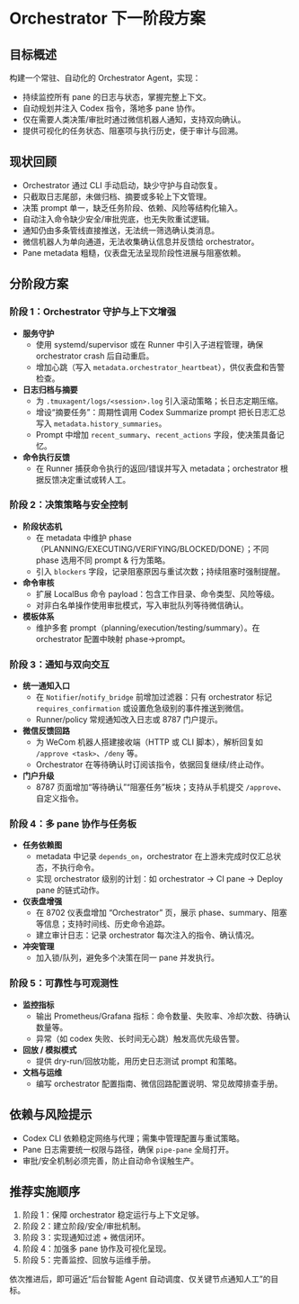 # Orchestrator 下一阶段方案

## 目标概述

构建一个常驻、自动化的 Orchestrator Agent，实现：
- 持续监控所有 pane 的日志与状态，掌握完整上下文。
- 自动规划并注入 Codex 指令，落地多 pane 协作。
- 仅在需要人类决策/审批时通过微信机器人通知，支持双向确认。
- 提供可视化的任务状态、阻塞项与执行历史，便于审计与回溯。

## 现状回顾

- Orchestrator 通过 CLI 手动启动，缺少守护与自动恢复。
- 只截取日志尾部，未做归档、摘要或多轮上下文管理。
- 决策 prompt 单一，缺乏任务阶段、依赖、风险等结构化输入。
- 自动注入命令缺少安全/审批兜底，也无失败重试逻辑。
- 通知仍由多条管线直接推送，无法统一筛选确认类消息。
- 微信机器人为单向通道，无法收集确认信息并反馈给 orchestrator。
- Pane metadata 粗糙，仪表盘无法呈现阶段性进展与阻塞依赖。

## 分阶段方案

### 阶段 1：Orchestrator 守护与上下文增强
- **服务守护**
  - 使用 systemd/supervisor 或在 Runner 中引入子进程管理，确保 orchestrator crash 后自动重启。
  - 增加心跳（写入 `metadata.orchestrator_heartbeat`），供仪表盘和告警检查。
- **日志归档与摘要**
  - 为 `.tmuxagent/logs/<session>.log` 引入滚动策略；长日志定期压缩。
  - 增设“摘要任务”：周期性调用 Codex Summarize prompt 把长日志汇总写入 `metadata.history_summaries`。
  - Prompt 中增加 `recent_summary`、`recent_actions` 字段，使决策具备记忆。
- **命令执行反馈**
  - 在 Runner 捕获命令执行的返回/错误并写入 metadata；orchestrator 根据反馈决定重试或转人工。

### 阶段 2：决策策略与安全控制
- **阶段状态机**
  - 在 metadata 中维护 phase（PLANNING/EXECUTING/VERIFYING/BLOCKED/DONE）；不同 phase 选用不同 prompt & 行为策略。
  - 引入 `blockers` 字段，记录阻塞原因与重试次数；持续阻塞时强制提醒。
- **命令审核**
  - 扩展 LocalBus 命令 payload：包含工作目录、命令类型、风险等级。
  - 对非白名单操作使用审批模式，写入审批队列等待微信确认。
- **模板体系**
  - 维护多套 prompt（planning/execution/testing/summary）。在 orchestrator 配置中映射 phase→prompt。

### 阶段 3：通知与双向交互
- **统一通知入口**
  - 在 `Notifier`/`notify_bridge` 前增加过滤器：只有 orchestrator 标记 `requires_confirmation` 或设置危急级别的事件推送到微信。
  - Runner/policy 常规通知改入日志或 8787 门户提示。
- **微信反馈回路**
  - 为 WeCom 机器人搭建接收端（HTTP 或 CLI 脚本），解析回复如 `/approve <task>`、`/deny` 等。
  - Orchestrator 在等待确认时订阅该指令，依据回复继续/终止动作。
- **门户升级**
  - 8787 页面增加“等待确认”“阻塞任务”板块；支持从手机提交 `/approve`、自定义指令。

### 阶段 4：多 pane 协作与任务板
- **任务依赖图**
  - metadata 中记录 `depends_on`，orchestrator 在上游未完成时仅汇总状态，不执行命令。
  - 实现 orchestrator 级别的计划：如 orchestrator → CI pane → Deploy pane 的链式动作。
- **仪表盘增强**
  - 在 8702 仪表盘增加 “Orchestrator” 页，展示 phase、summary、阻塞等信息；支持时间线、历史命令追踪。
  - 建立审计日志：记录 orchestrator 每次注入的指令、确认情况。
- **冲突管理**
  - 加入锁/队列，避免多个决策在同一 pane 并发执行。

### 阶段 5：可靠性与可观测性
- **监控指标**
  - 输出 Prometheus/Grafana 指标：命令数量、失败率、冷却次数、待确认数量等。
  - 异常（如 codex 失败、长时间无心跳）触发高优先级告警。
- **回放 / 模拟模式**
  - 提供 dry-run/回放功能，用历史日志测试 prompt 和策略。
- **文档与运维**
  - 编写 orchestrator 配置指南、微信回路配置说明、常见故障排查手册。

## 依赖与风险提示
- Codex CLI 依赖稳定网络与代理；需集中管理配置与重试策略。
- Pane 日志需要统一权限与路径，确保 `pipe-pane` 全局打开。
- 审批/安全机制必须完善，防止自动命令误触生产。

## 推荐实施顺序
1. 阶段 1：保障 orchestrator 稳定运行与上下文足够。
2. 阶段 2：建立阶段/安全/审批机制。
3. 阶段 3：实现通知过滤 + 微信闭环。
4. 阶段 4：加强多 pane 协作及可视化呈现。
5. 阶段 5：完善监控、回放与运维手册。

依次推进后，即可逼近“后台智能 Agent 自动调度、仅关键节点通知人工”的目标。

